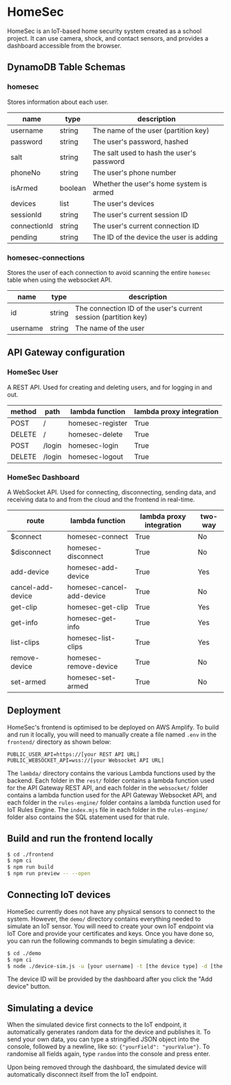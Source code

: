 # HomeSec

HomeSec is an IoT-based home security system created as a school project. It can use camera, shock, and contact sensors, and provides a dashboard accessible from the browser.

## DynamoDB Table Schemas

### homesec

Stores information about each user.

| name         | type    | description                               |
| ------------ | ------- | ----------------------------------------- |
| username     | string  | The name of the user (partition key)      |
| password     | string  | The user's password, hashed               |
| salt         | string  | The salt used to hash the user's password |
| phoneNo      | string  | The user's phone number                   |
| isArmed      | boolean | Whether the user's home system is armed   |
| devices      | list    | The user's devices                        |
| sessionId    | string  | The user's current session ID             |
| connectionId | string  | The user's current connection ID          |
| pending      | string  | The ID of the device the user is adding   |

### homesec-connections

Stores the user of each connection to avoid scanning the entire `homesec` table when using the websocket API.

| name     | type   | description                                                     |
| -------- | ------ | --------------------------------------------------------------- |
| id       | string | The connection ID of the user's current session (partition key) |
| username | string | The name of the user                                            |

## API Gateway configuration

### HomeSec User

A REST API. Used for creating and deleting users, and for logging in and out.

| method | path    | lambda function  | lambda proxy integration |
| ------ | ----    | ---------------  | ------------------------ |
| POST   | /       | homesec-register | True                     |
| DELETE | /       | homesec-delete   | True                     |
| POST   | /login  | homesec-login    | True                     |
| DELETE | /login  | homesec-logout   | True                     |

### HomeSec Dashboard

A WebSocket API. Used for connecting, disconnecting, sending data, and receiving data to and from the cloud and the frontend in real-time.

| route             | lambda function           | lambda proxy integration | two-way |
| ----------------- | ------------------------- | ------------------------ | ------- |
| $connect          | homesec-connect           | True                     | No      |
| $disconnect       | homesec-disconnect        | True                     | No      |
| add-device        | homesec-add-device        | True                     | Yes     |
| cancel-add-device | homesec-cancel-add-device | True                     | No      |
| get-clip          | homesec-get-clip          | True                     | Yes     |
| get-info          | homesec-get-info          | True                     | Yes     |
| list-clips        | homesec-list-clips        | True                     | Yes     |
| remove-device     | homesec-remove-device     | True                     | No      |
| set-armed         | homesec-set-armed         | True                     | No      |

## Deployment

HomeSec's frontend is optimised to be deployed on AWS Amplify. To build and run it locally, you will need to manually create a file named `.env` in the `frontend/` directory as shown below:

```env
PUBLIC_USER_API=https://[your REST API URL]
PUBLIC_WEBSOCKET_API=wss://[your Websocket API URL]
```

The `lambda/` directory contains the various Lambda functions used by the backend. Each folder in the `rest/` folder contains a lambda function used for the API Gateway REST API, and each folder in the `websocket/` folder contains a lambda function used for the API Gateway Websocket API, and each folder in the `rules-engine/` folder contains a lambda function used for IoT Rules Engine. The `index.mjs` file in each folder in the `rules-engine/` folder also contains the SQL statement used for that rule.

## Build and run the frontend locally

```bash
$ cd ./frontend 
$ npm ci
$ npm run build
$ npm run preview -- --open
```

## Connecting IoT devices

HomeSec currently does not have any physical sensors to connect to the system. However, the `demo/` directory contains everything needed to simulate an IoT sensor. You will need to create your own IoT endpoint via IoT Core and provide your certificates and keys. Once you have done so, you can run the following commands to begin simulating a device:

```bash
$ cd ./demo
$ npm ci
$ node ./device-sim.js -u [your username] -t [the device type] -d [the device ID]
```

The device ID will be provided by the dashboard after you click the "Add device" button.

## Simulating a device

When the simulated device first connects to the IoT endpoint, it automatically generates random data for the device and publishes it. To send your own data, you can type a stringified JSON object into the console, followed by a newline, like so: `{"yourField": "yourValue"}`. To randomise all fields again, type `random` into the console and press enter.

Upon being removed through the dashboard, the simulated device will automatically disconnect itself from the IoT endpoint.
